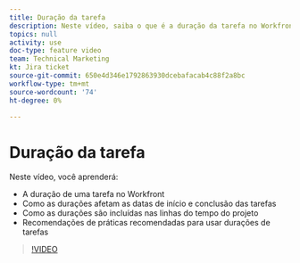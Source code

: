 ```yaml
---
title: Duração da tarefa
description: Neste vídeo, saiba o que é a duração da tarefa no Workfront, como as durações afetam as datas de início e de conclusão das tarefas, como as durações são incluídas nas linhas do tempo do projeto e algumas recomendações de práticas recomendadas para o uso da duração da tarefa.
topics: null
activity: use
doc-type: feature video
team: Technical Marketing
kt: Jira ticket
source-git-commit: 650e4d346e1792863930dcebafacab4c88f2a8bc
workflow-type: tm+mt
source-wordcount: '74'
ht-degree: 0%

---
```


# Duração da tarefa

Neste vídeo, você aprenderá:

* A duração de uma tarefa no Workfront
* Como as durações afetam as datas de início e conclusão das tarefas
* Como as durações são incluídas nas linhas do tempo do projeto
* Recomendações de práticas recomendadas para usar durações de tarefas

>[!VIDEO](https://video.tv.adobe.com/v/335089/?quality=12&learn=on)